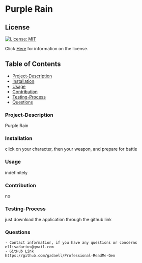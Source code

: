 
  # Purple Rain

  ## License
  [![License: MIT](https://img.shields.io/badge/License-MIT-yellow.svg)](https://opensource.org/licenses/MIT)

  Click [Here](https://www.mit.edu/~amini/LICENSE.md) for information on the license.
  
  ## Table of Contents
  - [Project-Description](#Project-Description)
  - [Installation](#Installation)
  - [Usage](#Usage)
  - [Contribution](#Contribution)
  - [Testing-Process](#Testing-Process)
  - [Questions](#Questions)

  ### Project-Description
  Purple Rain

  ### Installation
  click on your character, then your weapon, and prepare for battle

  ### Usage
  indefinitely

  ### Contribution
  no 

  ### Testing-Process
  just download the application through the github link

  ### Questions
    - Contact information, if you have any questions or concerns
    ellisadarius@gmail.com
    - GitHub Link
    https://github.com/gadaell/Professional-ReadMe-Gen

  